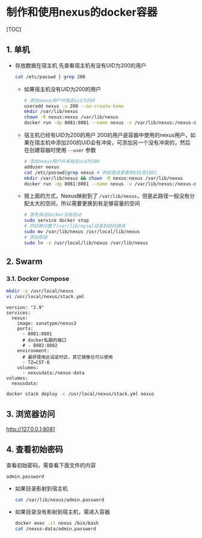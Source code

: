 # 制作和使用nexus的docker容器

[TOC]

## 1. 单机

- 存放数据在宿主机
  先查看宿主机有没有UID为200的用户
  
  ```sh
  cat /etc/passwd | grep 200
  ```

  - 如果宿主机没有UID为200的用户

    ```sh
    # 添加nexus用户并指定uid为200
    useradd nexus -u 200 --no-create-home
    mkdir /var/lib/nexus
    chown -R nexus:nexus /var/lib/nexus
    docker run -dp 8081:8081 --name nexus -v /var/lib/nexus:/nexus-data --restart=always sonatype/nexus3
    ```

  - 宿主机已经有UID为200的用户
    200的用户是容器中使用的nexus用户，如果在宿主机中添加200的UID会有冲突，可添加另一个没有冲突的，然后在创建容器时使用 `--user` 参数

    ```sh
    # 添加nexus用户并未指定uid为200
    adduser nexus
    cat /etc/passwd|grep nexus # 例如我这里看到UID是1001
    mkdir /var/lib/nexus && chown -R nexus:nexus /var/lib/nexus
    docker run -dp 8081:8081 --name nexus -v /var/lib/nexus:/nexus-data --user 1001:1001 --restart=always sonatype/nexus3
    ```

  - 按上面的方式，Nexus映射到了 `/var/lib/nexus`，但是此路径一般没有分配太大的空间，所以需要更换到有足够容量的空间

    ```sh
    # 首先保证docker没有启动
    sudo service docker stop
    # 然后移动整个/var/lib/mysql目录到目的路径
    sudo mv /var/lib/nexus /usr/local/lib/nexus
    # 添加软链
    sudo ln -s /usr/local/lib/nexus /var/lib/nexus
    ```

## 2. Swarm

### 3.1. Docker Compose

```sh
mkdir -p /usr/local/nexus
vi /usr/local/nexus/stack.yml
```

```yml{.line-numbers}
version: "3.9"
services:
  nexus:
    image: sonatype/nexus3
    ports:
      - 8081:8081
      # docker私服的接口
      # - 8082:8082
    environment:
      # 最好使用此设定时区，其它镜像也可以使用
      - TZ=CST-8
    volumes:
      - nexusdata:/nexus-data
volumes:
  nexusdata:
```

```sh
docker stack deploy -c /usr/local/nexus/stack.yml nexus
```

## 3. 浏览器访问

<http://127.0.0.1:8081>

## 4. 查看初始密码

查看初始密码，需查看下面文件的内容

`admin.password`

- 如果目录影射到宿主机
  
  ```sh
  cat /var/lib/nexus/admin.password
  ```

- 如果目录没有影射到宿主机，需进入容器

  ```sh
  docker exec -it nexus /bin/bash
  cat /nexus-data/admin.password
  ```

